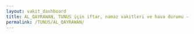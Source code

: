 ```yaml
---
layout: vakit_dashboard
title: AL_QAYRAWAN, TUNUS için iftar, namaz vakitleri ve hava durumu - ilçe/eyalet seç
permalink: /TUNUS/AL_QAYRAWAN/
---
```


<script type="text/javascript">
  var GLOBAL_COUNTRY = 'TUNUS';
  var GLOBAL_CITY = 'AL_QAYRAWAN';
  var GLOBAL_STATE = '';
  var lat = 72;
  var lon = 21;
</script>
